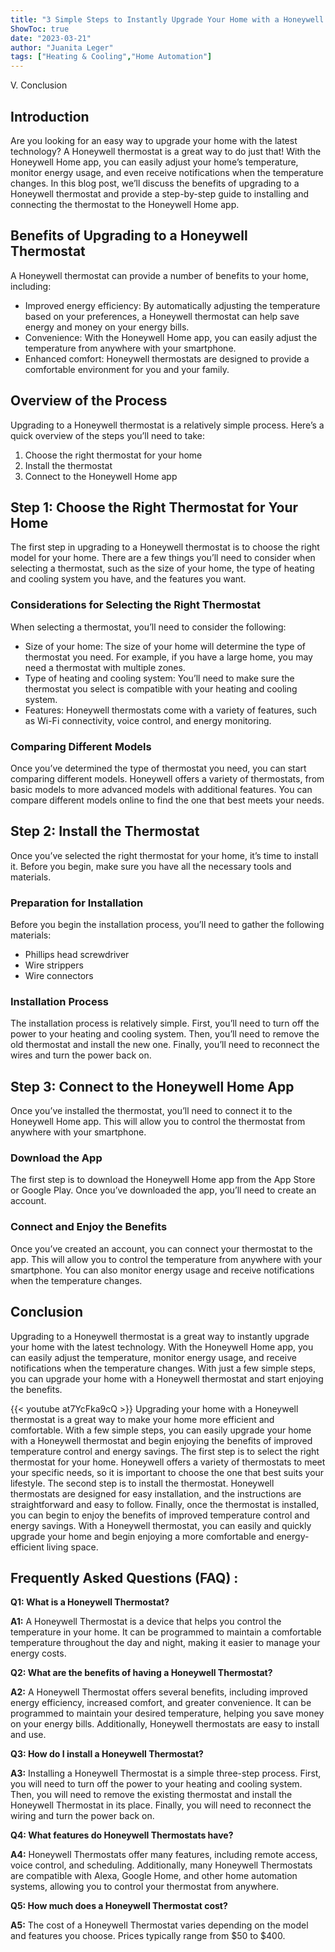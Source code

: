 ```yaml
---
title: "3 Simple Steps to Instantly Upgrade Your Home with a Honeywell Thermostat!"
ShowToc: true 
date: "2023-03-21"
author: "Juanita Leger" 
tags: ["Heating & Cooling","Home Automation"]
---
```

V. Conclusion

## Introduction 
Are you looking for an easy way to upgrade your home with the latest technology? A Honeywell thermostat is a great way to do just that! With the Honeywell Home app, you can easily adjust your home’s temperature, monitor energy usage, and even receive notifications when the temperature changes. In this blog post, we’ll discuss the benefits of upgrading to a Honeywell thermostat and provide a step-by-step guide to installing and connecting the thermostat to the Honeywell Home app. 

## Benefits of Upgrading to a Honeywell Thermostat
A Honeywell thermostat can provide a number of benefits to your home, including: 

* Improved energy efficiency: By automatically adjusting the temperature based on your preferences, a Honeywell thermostat can help save energy and money on your energy bills. 
* Convenience: With the Honeywell Home app, you can easily adjust the temperature from anywhere with your smartphone. 
* Enhanced comfort: Honeywell thermostats are designed to provide a comfortable environment for you and your family. 

## Overview of the Process 
Upgrading to a Honeywell thermostat is a relatively simple process. Here’s a quick overview of the steps you’ll need to take: 

1. Choose the right thermostat for your home 
2. Install the thermostat 
3. Connect to the Honeywell Home app 

## Step 1: Choose the Right Thermostat for Your Home 
The first step in upgrading to a Honeywell thermostat is to choose the right model for your home. There are a few things you’ll need to consider when selecting a thermostat, such as the size of your home, the type of heating and cooling system you have, and the features you want. 

### Considerations for Selecting the Right Thermostat 
When selecting a thermostat, you’ll need to consider the following: 

* Size of your home: The size of your home will determine the type of thermostat you need. For example, if you have a large home, you may need a thermostat with multiple zones. 
* Type of heating and cooling system: You’ll need to make sure the thermostat you select is compatible with your heating and cooling system. 
* Features: Honeywell thermostats come with a variety of features, such as Wi-Fi connectivity, voice control, and energy monitoring. 

### Comparing Different Models 
Once you’ve determined the type of thermostat you need, you can start comparing different models. Honeywell offers a variety of thermostats, from basic models to more advanced models with additional features. You can compare different models online to find the one that best meets your needs. 

## Step 2: Install the Thermostat 
Once you’ve selected the right thermostat for your home, it’s time to install it. Before you begin, make sure you have all the necessary tools and materials. 

### Preparation for Installation 
Before you begin the installation process, you’ll need to gather the following materials: 

* Phillips head screwdriver 
* Wire strippers 
* Wire connectors 

### Installation Process 
The installation process is relatively simple. First, you’ll need to turn off the power to your heating and cooling system. Then, you’ll need to remove the old thermostat and install the new one. Finally, you’ll need to reconnect the wires and turn the power back on. 

## Step 3: Connect to the Honeywell Home App 
Once you’ve installed the thermostat, you’ll need to connect it to the Honeywell Home app. This will allow you to control the thermostat from anywhere with your smartphone. 

### Download the App 
The first step is to download the Honeywell Home app from the App Store or Google Play. Once you’ve downloaded the app, you’ll need to create an account. 

### Connect and Enjoy the Benefits 
Once you’ve created an account, you can connect your thermostat to the app. This will allow you to control the temperature from anywhere with your smartphone. You can also monitor energy usage and receive notifications when the temperature changes. 

## Conclusion 
Upgrading to a Honeywell thermostat is a great way to instantly upgrade your home with the latest technology. With the Honeywell Home app, you can easily adjust the temperature, monitor energy usage, and receive notifications when the temperature changes. With just a few simple steps, you can upgrade your home with a Honeywell thermostat and start enjoying the benefits.

{{< youtube at7YcFka9cQ >}} 
Upgrading your home with a Honeywell thermostat is a great way to make your home more efficient and comfortable. With a few simple steps, you can easily upgrade your home with a Honeywell thermostat and begin enjoying the benefits of improved temperature control and energy savings. The first step is to select the right thermostat for your home. Honeywell offers a variety of thermostats to meet your specific needs, so it is important to choose the one that best suits your lifestyle. The second step is to install the thermostat. Honeywell thermostats are designed for easy installation, and the instructions are straightforward and easy to follow. Finally, once the thermostat is installed, you can begin to enjoy the benefits of improved temperature control and energy savings. With a Honeywell thermostat, you can easily and quickly upgrade your home and begin enjoying a more comfortable and energy-efficient living space.

## Frequently Asked Questions (FAQ) :
**Q1: What is a Honeywell Thermostat?**

**A1:** A Honeywell Thermostat is a device that helps you control the temperature in your home. It can be programmed to maintain a comfortable temperature throughout the day and night, making it easier to manage your energy costs.

**Q2: What are the benefits of having a Honeywell Thermostat?**

**A2:** A Honeywell Thermostat offers several benefits, including improved energy efficiency, increased comfort, and greater convenience. It can be programmed to maintain your desired temperature, helping you save money on your energy bills. Additionally, Honeywell thermostats are easy to install and use.

**Q3: How do I install a Honeywell Thermostat?**

**A3:** Installing a Honeywell Thermostat is a simple three-step process. First, you will need to turn off the power to your heating and cooling system. Then, you will need to remove the existing thermostat and install the Honeywell Thermostat in its place. Finally, you will need to reconnect the wiring and turn the power back on.

**Q4: What features do Honeywell Thermostats have?**

**A4:** Honeywell Thermostats offer many features, including remote access, voice control, and scheduling. Additionally, many Honeywell Thermostats are compatible with Alexa, Google Home, and other home automation systems, allowing you to control your thermostat from anywhere.

**Q5: How much does a Honeywell Thermostat cost?**

**A5:** The cost of a Honeywell Thermostat varies depending on the model and features you choose. Prices typically range from $50 to $400.





